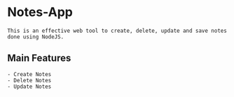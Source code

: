 # Notes-App
    This is an effective web tool to create, delete, update and save notes done using NodeJS.
    
## Main Features
    - Create Notes
    - Delete Notes
    - Update Notes
